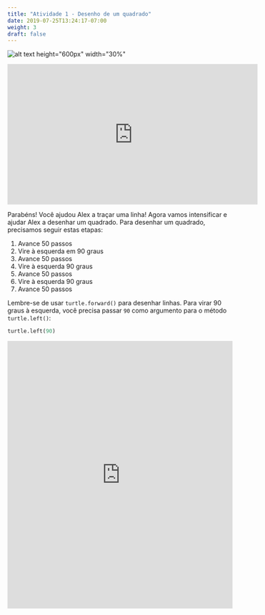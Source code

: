 ```yaml
---
title: "Atividade 1 - Desenho de um quadrado"
date: 2019-07-25T13:24:17-07:00
weight: 3
draft: false
---
```


![alt text height="600px" width="30%"](../media/bee_square.png "Abelha imaginando quadrado")

<p style="text-align: center;"><iframe width="560" height="315" src="https://www.youtube.com/embed/CRJf-LbXAx4" frameborder="0" allow="accelerometer; autoplay; clipboard-write; encrypted-media; gyroscope; picture-in-picture" allowfullscreen></iframe></p>

Parabéns! Você ajudou Alex a traçar uma linha! Agora vamos intensificar e ajudar Alex a desenhar um quadrado. Para desenhar um quadrado, precisamos seguir estas etapas:

1. Avance 50 passos
2. Vire à esquerda em 90 graus
3. Avance 50 passos
4. Vire à esquerda 90 graus
5. Avance 50 passos
6. Vire à esquerda 90 graus
7. Avance 50 passos

Lembre-se de usar `turtle.forward()` para desenhar linhas. Para virar 90 graus à esquerda, você precisa passar `90` como argumento para o método `turtle.left()`:

``` python
turtle.left(90)
```

<iframe src="https://trinket.io/embed/python/bfe791bb1e" width="100%" height="600" frameborder="0" marginwidth="0" marginheight="0" allowfullscreen></iframe>